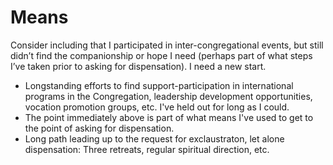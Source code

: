 <!-- Your request should indicate what means -- spiritual, psychological, or medical -- have been used before requesting dispensation. -->

# Means

Consider including that I participated in inter-congregational events, but still didn’t find the companionship or hope I need (perhaps part of what steps I’ve taken prior to asking for dispensation). I need a new start.

- Longstanding efforts to find support-participation in international programs in the Congregation, leadership development opportunities, vocation promotion groups, etc. I've held out for long as I could.
- The point immediately above is part of what means I've used to get to the point of asking for dispensation.
- Long path leading up to the request for exclaustraton, let alone dispensation: Three retreats, regular spiritual direction, etc.

